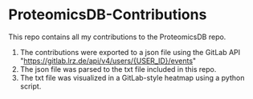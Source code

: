 # ProteomicsDB-Contributions

This repo contains all my contributions to the ProteomicsDB repo.

1. The contributions were exported to a json file using the GitLab API "https://gitlab.lrz.de/api/v4/users/{USER_ID}/events"
2. The json file was parsed to the txt file included in this repo.
3. The txt file was visualized in a GitLab-style heatmap using a python script.
